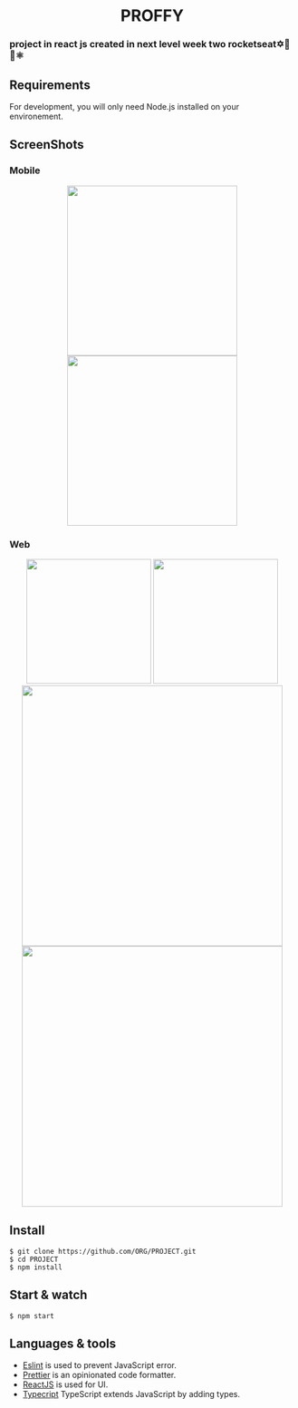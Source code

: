 <h1 align='center'> PROFFY </h1>

### project in react js created in next level week two rocketseat✡️💜👾⚛

## Requirements

For development, you will only need Node.js installed on your environement.

## ScreenShots

### Mobile
<p align='center'>
<img src='https://user-images.githubusercontent.com/52014318/89700899-a639e800-d908-11ea-9228-858bea503c74.jpg' width='300' />
<img src='https://user-images.githubusercontent.com/52014318/89714323-16318800-d974-11ea-9949-6ffb0681dba8.jpg' width='300' />
</ p>

### Web
<p align='center'>
<img src='https://user-images.githubusercontent.com/52014318/89714374-64468b80-d974-11ea-8e3c-1ebd4c94388e.png' height='220' />
<img src='https://user-images.githubusercontent.com/52014318/89714340-26e1fe00-d974-11ea-8cfd-2495eb6603e0.png' height='220' />
<img src='https://user-images.githubusercontent.com/52014318/90180044-c9d7b500-dd84-11ea-9298-2120becacae4.gif' height='460' />
<img src='https://user-images.githubusercontent.com/52014318/90180403-49658400-dd85-11ea-9028-8d659c2e54da.gif' height='460' />
</ p>


## Install

    $ git clone https://github.com/ORG/PROJECT.git
    $ cd PROJECT
    $ npm install


## Start & watch

    $ npm start

## Languages & tools

- [Eslint](https://eslint.org/) is used to prevent JavaScript error.
- [Prettier](https://prettier.io/docs/en/index.html) is an opinionated code formatter.
- [ReactJS](https://github.com/facebook/react) is used for UI.
- [Typecript](https://www.typescriptlang.org/) TypeScript extends JavaScript by adding types.


